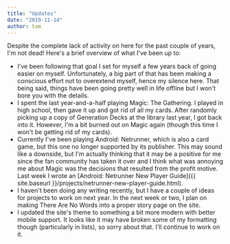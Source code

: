 ```yaml
---
title: "Updates"
date: "2019-11-14"
author: tom
---
```


Despite the complete lack of activity on here for the past couple of years, I'm not dead! Here's a brief overview of what I've been up to:

- I've been following that goal I set for myself a few years back of going easier on myself. Unfortunately, a big part of that has been making a conscious effort not to overextend myself, hence my silence here. That being said, things have been going pretty well in life offline but I won't bore you with the details.
- I spent the last year-and-a-half playing Magic: The Gathering. I played in high school, then gave it up and got rid of all my cards. After randomly picking up a copy of Generation Decks at the library last year, I got back into it. However, I'm a bit burned out on Magic again (though this time I won't be getting rid of my cards).
- Currently I've been playing Android: Netrunner, which is also a card game, but this one no longer supported by its publisher. This may sound like a downside, but I'm actually thinking that it may be a positive for me since the fan community has taken it over and I think what was annoying me about Magic was the decisions that resulted from the profit motive. Last week I wrote an [Android: Netrunner New Player Guide]({{ site.baseurl }}/projects/netrunner-new-player-guide.html).
- I haven't been doing any writing recently, but I have a couple of ideas for projects to work on next year. In the next week or two, I plan on making There Are No Words into a proper story page on the site.
- I updated the site's theme to something a bit more modern with better mobile support. It looks like it may have broken some of my formatting though (particularly in lists), so sorry about that. I'll continue to work on it.
